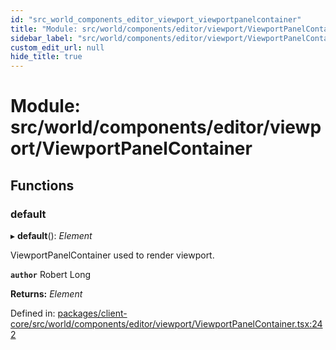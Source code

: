 ```yaml
---
id: "src_world_components_editor_viewport_viewportpanelcontainer"
title: "Module: src/world/components/editor/viewport/ViewportPanelContainer"
sidebar_label: "src/world/components/editor/viewport/ViewportPanelContainer"
custom_edit_url: null
hide_title: true
---
```


# Module: src/world/components/editor/viewport/ViewportPanelContainer

## Functions

### default

▸ **default**(): *Element*

ViewportPanelContainer used to render viewport.

**`author`** Robert Long

**Returns:** *Element*

Defined in: [packages/client-core/src/world/components/editor/viewport/ViewportPanelContainer.tsx:242](https://github.com/xr3ngine/xr3ngine/blob/a16a45d7e/packages/client-core/src/world/components/editor/viewport/ViewportPanelContainer.tsx#L242)
